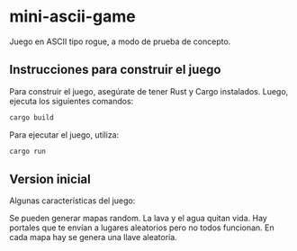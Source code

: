 # mini-ascii-game
Juego en ASCII tipo rogue, a modo de prueba de concepto.

## Instrucciones para construir el juego

Para construir el juego, asegúrate de tener Rust y Cargo instalados. Luego, ejecuta los siguientes comandos:

```bash
cargo build
```

Para ejecutar el juego, utiliza:

```bash
cargo run
```

## Version inicial
Algunas características del juego:

Se pueden generar mapas random.
La lava y el agua quitan vida.
Hay portales que te envían a lugares aleatorios pero no todos funcionan. 
En cada mapa hay se genera una llave aleatoria.
